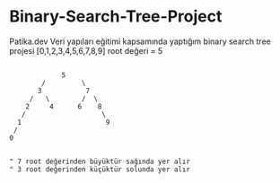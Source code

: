 # Binary-Search-Tree-Project
Patika.dev Veri yapıları eğitimi kapsamında yaptığım binary search tree projesi
[0,1,2,3,4,5,6,7,8,9] root değeri = 5

```

             5 
        /         \
       3           7
     /   \        /  \
    2     4      6    8
   /                   \
  1                     9
 /
0


" 7 root değerinden büyüktür sağında yer alır 
" 3 root değerinden küçüktür solunda yer alır 

```
